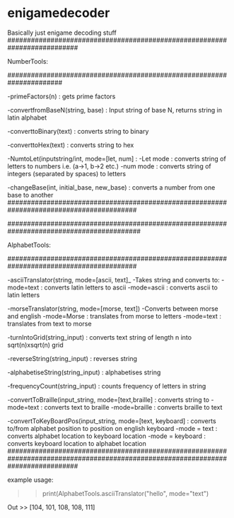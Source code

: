 # enigamedecoder
Basically just enigame decoding stuff
##########################################################################

NumberTools:

######################################################################
  
  -primeFactors(n) : gets prime factors
 
 -convertfromBaseN(string, base) : Input string of base N, returns string in latin alphabet
 
  -converttoBinary(text) : converts string to binary
  
  -converttoHex(text) : converts string to hex
  
  -NumtoLet(inputstring/int, mode=[let, num] :
    -Let mode : converts string of letters to numbers i.e. (a->1, b->2 etc.)
    -num mode : converts string of integers (separated by spaces) to letters
 
 -changeBase(int, initial_base, new_base) : converts a number from one base to another 
######################################################################################### 

##########################################################################################

AlphabetTools:

#########################################################################################
  
  -asciiTranslator(string, mode=[ascii, text]_
    -Takes string and converts to:
      -mode=text : converts latin letters to ascii
      -mode=ascii : converts ascii to latin letters
  
  -morseTranslator(string, mode=[morse, text])
    -Converts between morse and english
      -mode=Morse : translates from morse to letters
      -mode=text : translates from text to morse
      
   -turnIntoGrid(string_input) : converts text string of length n into sqrt(n)xsqrt(n) grid
   
   -reverseString(string_input) : reverses string
   
   -alphabetiseString(string_input) : alphabetises string
   
   -frequencyCount(string_input) : counts frequency of letters in string
   
   -convertToBraille(input_string, mode=[text,braille] : converts string to
        -mode=text : converts text to braille
        -mode=braille : converts braille to text
        
   -convertToKeyBoardPos(input_string, mode=[text, keyboard] : converts to/from alphabet position to position on english keyboard
      -mode = text : converts alphabet location to keyboard location
      -mode = keyboard : converts keyboard location to alphabet location
##################################################################################################################################

example usage:

>> print(AlphabetTools.asciiTranslator("hello", mode="text")

Out >> [104, 101, 108, 108, 111]

